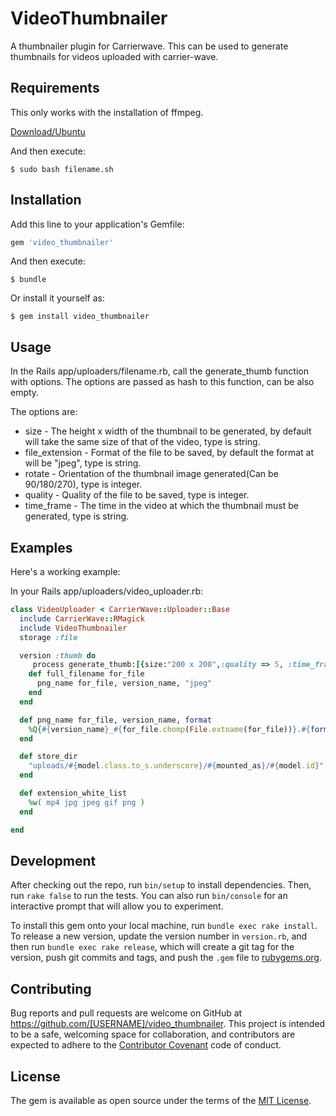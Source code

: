 # VideoThumbnailer

A thumbnailer plugin for Carrierwave. This can be used to generate thumbnails for videos uploaded with carrier-wave.

## Requirements

 This only works with the installation of ffmpeg.

[Download/Ubuntu](https://gist.githubusercontent.com/xdamman/e4f713c8cd1a389a5917/raw/7ebe0b7010ad59a61ddccf5c455d226c843584dc/install_ffmpeg_ubuntu.sh)

And then execute:

    $ sudo bash filename.sh


## Installation

Add this line to your application's Gemfile:

```ruby
gem 'video_thumbnailer'
```

And then execute:

    $ bundle

Or install it yourself as:

    $ gem install video_thumbnailer

## Usage

In the Rails app/uploaders/filename.rb, call the generate_thumb function with options.
The options are passed as hash to this function, can be also empty.

The options are:

* size - The height x width of the thumbnail to be generated, by default will take the same size of that of the video, type is string.
* file_extension - Format of the file to be saved, by default the format at will be "jpeg", type is string.
* rotate - Orientation of the thumbnail image generated(Can be 90/180/270), type is integer.
* quality - Quality of the file to be saved, type is integer.
* time_frame - The time in the video at which the thumbnail must be generated, type is string.


## Examples

Here's a working example:

In your Rails app/uploaders/video_uploader.rb:

```ruby
class VideoUploader < CarrierWave::Uploader::Base
  include CarrierWave::RMagick
  include VideoThumbnailer
  storage :file

  version :thumb do
     process generate_thumb:[{size:"200 x 200",:quality => 5, :time_frame => "00:0:04", :file_extension => "jpeg", :rotate => 180 }]
    def full_filename for_file
      png_name for_file, version_name, "jpeg"
    end
  end

  def png_name for_file, version_name, format
    %Q{#{version_name}_#{for_file.chomp(File.extname(for_file))}.#{format}}
  end

  def store_dir
    "uploads/#{model.class.to_s.underscore}/#{mounted_as}/#{model.id}"
  end

  def extension_white_list
    %w( mp4 jpg jpeg gif png )
  end

end
```

## Development

After checking out the repo, run `bin/setup` to install dependencies. Then, run `rake false` to run the tests. You can also run `bin/console` for an interactive prompt that will allow you to experiment.

To install this gem onto your local machine, run `bundle exec rake install`. To release a new version, update the version number in `version.rb`, and then run `bundle exec rake release`, which will create a git tag for the version, push git commits and tags, and push the `.gem` file to [rubygems.org](https://rubygems.org).

## Contributing

Bug reports and pull requests are welcome on GitHub at https://github.com/[USERNAME]/video_thumbnailer. This project is intended to be a safe, welcoming space for collaboration, and contributors are expected to adhere to the [Contributor Covenant](contributor-covenant.org) code of conduct.


## License

The gem is available as open source under the terms of the [MIT License](http://opensource.org/licenses/MIT).

